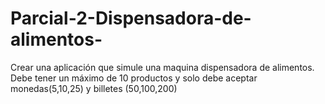 # Parcial-2-Dispensadora-de-alimentos-
Crear una aplicación que simule una maquina dispensadora de alimentos. Debe tener un máximo de 10 productos y solo debe aceptar monedas(5,10,25) y billetes (50,100,200)
